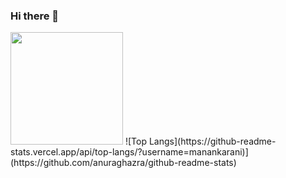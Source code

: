 ### Hi there 👋
<img height="180em" src="https://github-readme-stats.vercel.app/api?username=manankarani&show_icons=true&hide_border=true&&count_private=true&include_all_commits=true" />
![Top Langs](https://github-readme-stats.vercel.app/api/top-langs/?username=manankarani)](https://github.com/anuraghazra/github-readme-stats)

